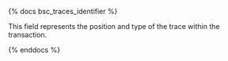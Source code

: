 {% docs bsc_traces_identifier %}

This field represents the position and type of the trace within the transaction. 

{% enddocs %}